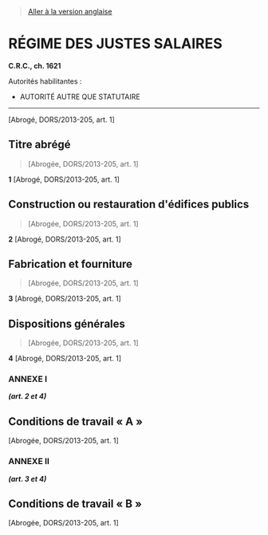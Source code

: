 > [Aller à la version anglaise](/en/Regulations/Consolidated%20Regulations%20of%20Canada/1601-1700/C.R.C.,%20c.%201621.md)

# RÉGIME DES JUSTES SALAIRES

**C.R.C., ch. 1621**

Autorités habilitantes : 
- AUTORITÉ AUTRE QUE STATUTAIRE

----------


[Abrogé, DORS/2013-205, art. 1]



## Titre abrégé
> [Abrogée, DORS/2013-205, art. 1]



**1** [Abrogé, DORS/2013-205, art. 1]




## Construction ou restauration d'édifices publics
> [Abrogée, DORS/2013-205, art. 1]



**2** [Abrogé, DORS/2013-205, art. 1]




## Fabrication et fourniture
> [Abrogée, DORS/2013-205, art. 1]



**3** [Abrogé, DORS/2013-205, art. 1]




## Dispositions générales
> [Abrogée, DORS/2013-205, art. 1]



**4** [Abrogé, DORS/2013-205, art. 1]




### **ANNEXE I** 
***(art. 2 et 4)***
## Conditions de travail « A »
[Abrogée, DORS/2013-205, art. 1]




### **ANNEXE II** 
***(art. 3 et 4)***
## Conditions de travail « B »
[Abrogée, DORS/2013-205, art. 1]


